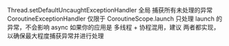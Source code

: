 



Thread.setDefaultUncaughtExceptionHandler	全局	捕获所有未处理的异常
CoroutineExceptionHandler	仅限于 CoroutineScope.launch	只处理 launch 的异常，不会影响 async
如果你的应用是 多线程 + 协程混用，建议 两者都实现，以确保最大程度捕获异常并进行处理